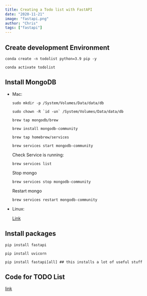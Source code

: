 ```yaml
---
title: Creating a Todo list with FastAPI
date: "2020-11-21"
image: "fastapi.png"
author: "Chris"
tags: ["fastapi"]
---
```


## Create development Environment

```
conda create -n todolist python=3.9 pip -y

conda activate todolist
```

## Install MongoDB

- Mac:

  ```
  sudo mkdir -p /System/Volumes/Data/data/db

  sudo chown -R `id -un` /System/Volumes/Data/data/db

  brew tap mongodb/brew

  brew install mongodb-community

  brew tap homebrew/services

  brew services start mongodb-community
  ```

  Check Service is running:

  ```
  brew services list
  ```

  Stop mongo

  ```
  brew services stop mongodb-community
  ```

  Restart mongo

  ```
  brew services restart mongodb-community
  ```

- Linux:

    [Link](https://www.chrisatmachine.com/Linux/09-mongodb-arch-linux/)

## Install packages

```
pip install fastapi

pip install uvicorn

pip install fastapi[all] ## this installs a lot of useful stuff
```

## Code for TODO List

[link](https://github.com/ChristianChiarulli/todolist)
